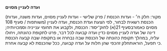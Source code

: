 **ועדה לעניין מסוים**

(מקור: חלק ח׳ - ועדות הכנסת / פרק שלישי - ועדות לעניין מסוים, ועדות משנה, ועדות משותפות / סעיף 108)
הכנסת רשאית לבחור, לפי הצעת ועדת הכנסת, ועדה לעניין מסוים כאמורבסעיף 21(א) לחוק־יסוד: הכנסת, ולקבוע את תחומי ענייניה וסמכויותיה; דינה של ועדה לעניין מסוים כדין ועדה קבועה לכל דבר, פרט לתקופת כהונתה, ויחולו עליה, במהלך תקופת כהונתה של הכנסת שבה נבחרה או בתקופה שבה קבעה הכנסת כי תפעל, הוראותחלק זהכפי שהן חלות על ועדה קבועה, ככל שהכנסת לא קבעה אחרת.